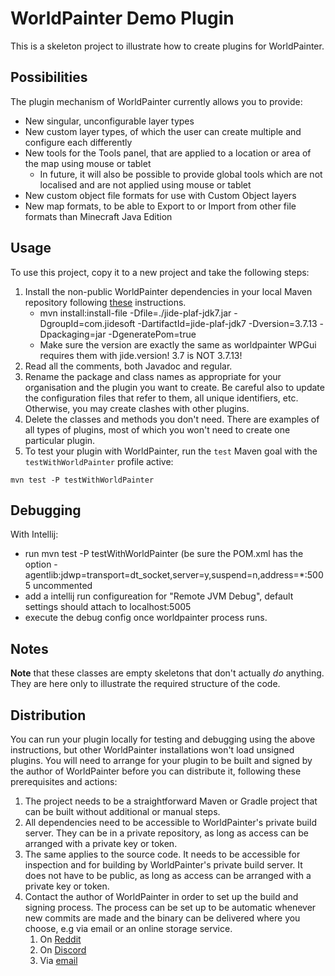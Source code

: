 # WorldPainter Demo Plugin

This is a skeleton project to illustrate how to create plugins for WorldPainter.

## Possibilities

The plugin mechanism of WorldPainter currently allows you to provide:

* New singular, unconfigurable layer types
* New custom layer types, of which the user can create multiple and configure each differently
* New tools for the Tools panel, that are applied to a location or area of the map using mouse or tablet
  * In future, it will also be possible to provide global tools which are not localised and are not applied using mouse or tablet
* New custom object file formats for use with Custom Object layers
* New map formats, to be able to Export to or Import from other file formats than Minecraft Java Edition

## Usage

To use this project, copy it to a new project and take the following steps:

1. Install the non-public WorldPainter dependencies in your local Maven repository following [these](https://github.com/Captain-Chaos/WorldPainter/blob/master/BUILDING.md#installing-dependencies) instructions.
   - mvn install:install-file -Dfile=./jide-plaf-jdk7.jar -DgroupId=com.jidesoft -DartifactId=jide-plaf-jdk7 -Dversion=3.7.13 -Dpackaging=jar -DgeneratePom=true
   - Make sure the version are exactly the same as worldpainter WPGui requires them with jide.version! 3.7 is NOT 3.7.13!
1. Read all the comments, both Javadoc and regular.
1. Rename the package and class names as appropriate for your organisation and the plugin you want to create. Be careful also to update the configuration files that refer to them, all unique identifiers, etc. Otherwise, you may create clashes with other plugins.
1. Delete the classes and methods you don't need. There are examples of all types of plugins, most of which you won't need to create one particular plugin.
1. To test your plugin with WorldPainter, run the `test` Maven goal with the `testWithWorldPainter` profile active:
```shell
mvn test -P testWithWorldPainter
```

## Debugging
With Intellij:
- run mvn test -P testWithWorldPainter (be sure the POM.xml has the option <argument>-agentlib:jdwp=transport=dt_socket,server=y,suspend=n,address=*:5005</argument> uncommented
- add a intellij run configureation for "Remote JVM Debug", default settings should attach to localhost:5005
- execute the debug config once worldpainter process runs.
  

## Notes

**Note** that these classes are empty skeletons that don't actually _do_ anything. They are here only to illustrate the required structure of the code.

## Distribution

You can run your plugin locally for testing and debugging using the above instructions, but other WorldPainter installations won't load unsigned plugins. You will need to arrange for your plugin to be built and signed by the author of WorldPainter before you can distribute it, following these prerequisites and actions:

1. The project needs to be a straightforward Maven or Gradle project that can be built without additional or manual steps.
1. All dependencies need to be accessible to WorldPainter's private build server. They can be in a private repository, as long as access can be arranged with a private key or token.
1. The same applies to the source code. It needs to be accessible for inspection and for building by WorldPainter's private build server. It does not have to be public, as long as access can be arranged with a private key or token.
1. Contact the author of WorldPainter in order to set up the build and signing process. The process can be set up to be automatic whenever new commits are made and the binary can be delivered where you choose, e.g via email or an online storage service.
   1. On [Reddit](https://www.reddit.com/user/CaptainChaos74)
   1. On [Discord](https://discordapp.com/users/475648103312261131)
   1. Via [email](mailto:plugin-dev@pepsoft.org)